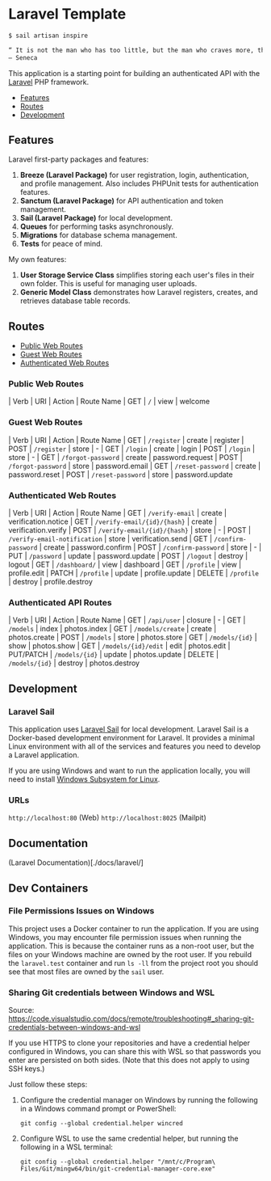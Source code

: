 # Laravel Template

```bash
$ sail artisan inspire

“ It is not the man who has too little, but the man who craves more, that is poor. ”
— Seneca

```

This application is a starting point for building an authenticated API with the [Laravel](https://laravel.com/) PHP framework.

- [Features](#features)
- [Routes](#routes)
- [Development](#development)

## Features

Laravel first-party packages and features:

1. __Breeze (Laravel Package)__ for user registration, login, authentication, and profile management. Also includes PHPUnit tests for authentication features.
2. __Sanctum (Laravel Package)__ for API authentication and token management.
3. __Sail (Laravel Package)__ for local development.
4. __Queues__ for performing tasks asynchronously.
5. __Migrations__ for database schema management.
6. __Tests__ for peace of mind.

My own features:

1. __User Storage Service Class__ simplifies storing each user's files in their own folder. This is useful for managing user uploads.
2. __Generic Model Class__ demonstrates how Laravel registers, creates, and retrieves database table records.

## Routes

- [Public Web Routes](#public-web-routes)
- [Guest Web Routes](#guest-web-routes)
- [Authenticated Web Routes](#authenticated-web-routes)

### Public Web Routes

| Verb | URI | Action | Route Name
| GET  | `/` | view   | welcome

### Guest Web Routes

| Verb      | URI                | Action  | Route Name
| GET       | `/register`        | create  | register
| POST      | `/register`        | store   | -
| GET       | `/login`           | create  | login
| POST      | `/login`           | store   | -
| GET       | `/forgot-password` | create  | password.request
| POST      | `/forgot-password` | store   | password.email
| GET       | `/reset-password`  | create  | password.reset
| POST      | `/reset-password`  | store   | password.update

### Authenticated Web Routes

| Verb      | URI                          | Action  | Route Name
| GET       | `/verify-email`              | create  | verification.notice
| GET       | `/verify-email/{id}/{hash}`  | create  | verification.verify
| POST      | `/verify-email/{id}/{hash}`  | store   | -
| POST      | `/verify-email-notification` | store   | verification.send
| GET       | `/confirm-password`          | create  | password.confirm
| POST      | `/confirm-password`          | store   | -
| PUT       | `/password`                  | update  | password.update
| POST      | `/logout`                    | destroy | logout
| GET       | `/dashboard/`                | view    | dashboard
| GET       | `/profile`                   | view    | profile.edit
| PATCH     | `/profile`                   | update  | profile.update
| DELETE    | `/profile`                   | destroy | profile.destroy

### Authenticated API Routes

| Verb      | URI                 | Action  | Route Name
| GET       | `/api/user`         | closure | -
| GET       | `/models`           | index   | photos.index
| GET       | `/models/create`    | create  | photos.create
| POST      | `/models`           | store   | photos.store
| GET       | `/models/{id}`      | show    | photos.show
| GET       | `/models/{id}/edit` | edit    | photos.edit
| PUT/PATCH | `/models/{id}`      | update  | photos.update
| DELETE    | `/models/{id}`      | destroy | photos.destroy

## Development


### Laravel Sail

This application uses [Laravel Sail](https://laravel.com/docs/8.x/sail) for local development. Laravel Sail is a Docker-based development environment for Laravel. It provides a minimal Linux environment with all of the services and features you need to develop a Laravel application.

If you are using Windows and want to run the application locally, you will need to install [Windows Subsystem for Linux](https://docs.microsoft.com/en-us/windows/wsl/install-win10).

### URLs

`http://localhost:80` (Web)
`http://localhost:8025` (Mailpit)

## Documentation

(Laravel Documentation)[./docs/laravel/]

## Dev Containers

### File Permissions Issues on Windows

This project uses a Docker container to run the application. If you are using Windows, you may encounter file permission issues when running the application. This is because the container runs as a non-root user, but the files on your Windows machine are owned by the root user. If you rebuild the `laravel.test` container and run `ls -ll` from the project root you should see that most files are owned by the `sail` user. 

### Sharing Git credentials between Windows and WSL

Source: https://code.visualstudio.com/docs/remote/troubleshooting#_sharing-git-credentials-between-windows-and-wsl

If you use HTTPS to clone your repositories and have a credential helper configured in Windows, you can share this with WSL so that passwords you enter are persisted on both sides. (Note that this does not apply to using SSH keys.)

Just follow these steps:

1. Configure the credential manager on Windows by running the following in a Windows command prompt or PowerShell:

   `git config --global credential.helper wincred`  

2. Configure WSL to use the same credential helper, but running the following in a WSL terminal:

   `git config --global credential.helper "/mnt/c/Program\ Files/Git/mingw64/bin/git-credential-manager-core.exe"`

